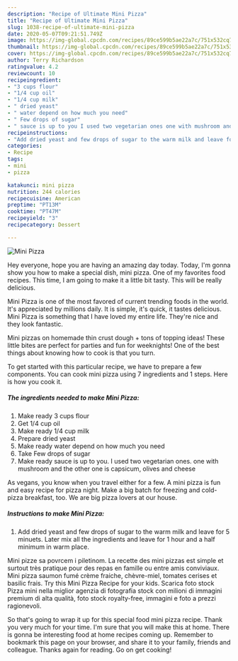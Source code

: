 ```yaml
---
description: "Recipe of Ultimate Mini Pizza"
title: "Recipe of Ultimate Mini Pizza"
slug: 1038-recipe-of-ultimate-mini-pizza
date: 2020-05-07T09:21:51.749Z
image: https://img-global.cpcdn.com/recipes/89ce599b5ae22a7c/751x532cq70/mini-pizza-recipe-main-photo.jpg
thumbnail: https://img-global.cpcdn.com/recipes/89ce599b5ae22a7c/751x532cq70/mini-pizza-recipe-main-photo.jpg
cover: https://img-global.cpcdn.com/recipes/89ce599b5ae22a7c/751x532cq70/mini-pizza-recipe-main-photo.jpg
author: Terry Richardson
ratingvalue: 4.2
reviewcount: 10
recipeingredient:
- "3 cups flour"
- "1/4 cup oil"
- "1/4 cup milk"
- " dried yeast"
- " water depend on how much you need"
- " Few drops of sugar"
- " sauce is up to you I used two vegetarian ones one with mushroom and the other one is capsicum olives and cheese"
recipeinstructions:
- "Add dried yeast and few drops of sugar to the warm milk and leave for 5 minuets. Later mix all the ingredients and leave for 1 hour and a half minimum in warm place."
categories:
- Recipe
tags:
- mini
- pizza

katakunci: mini pizza 
nutrition: 244 calories
recipecuisine: American
preptime: "PT13M"
cooktime: "PT47M"
recipeyield: "3"
recipecategory: Dessert

---
```



![Mini Pizza](https://img-global.cpcdn.com/recipes/89ce599b5ae22a7c/751x532cq70/mini-pizza-recipe-main-photo.jpg)

Hey everyone, hope you are having an amazing day today. Today, I'm gonna show you how to make a special dish, mini pizza. One of my favorites food recipes. This time, I am going to make it a little bit tasty. This will be really delicious.

Mini Pizza is one of the most favored of current trending foods in the world. It's appreciated by millions daily. It is simple, it's quick, it tastes delicious. Mini Pizza is something that I have loved my entire life. They're nice and they look fantastic.

Mini pizzas on homemade thin crust dough + tons of topping ideas! These little bites are perfect for parties and fun for weeknights! One of the best things about knowing how to cook is that you turn.


To get started with this particular recipe, we have to prepare a few components. You can cook mini pizza using 7 ingredients and 1 steps. Here is how you cook it.

<!--inarticleads1-->

##### The ingredients needed to make Mini Pizza:

1. Make ready 3 cups flour
1. Get 1/4 cup oil
1. Make ready 1/4 cup milk
1. Prepare  dried yeast
1. Make ready  water depend on how much you need
1. Take  Few drops of sugar
1. Make ready  sauce is up to you. I used two vegetarian ones. one with mushroom and the other one is capsicum, olives and cheese


As vegans, you know when you travel either for a few. A mini pizza is fun and easy recipe for pizza night. Make a big batch for freezing and cold-pizza breakfast, too. We are big pizza lovers at our house. 

<!--inarticleads2-->

##### Instructions to make Mini Pizza:

1. Add dried yeast and few drops of sugar to the warm milk and leave for 5 minuets. Later mix all the ingredients and leave for 1 hour and a half minimum in warm place.


Mini pizze sa povrcem i piletinom. La recette des mini pizzas est simple et surtout très pratique pour des repas en famille ou entre amis conviviaux. Mini pizza saumon fumé crème fraiche, chèvre-miel, tomates cerises et basilic frais. Try this Mini Pizza Recipe for your kids. Scarica foto stock Pizza mini nella miglior agenzia di fotografia stock con milioni di immagini premium di alta qualità, foto stock royalty-free, immagini e foto a prezzi ragionevoli. 

So that's going to wrap it up for this special food mini pizza recipe. Thank you very much for your time. I'm sure that you will make this at home. There is gonna be interesting food at home recipes coming up. Remember to bookmark this page on your browser, and share it to your family, friends and colleague. Thanks again for reading. Go on get cooking!
